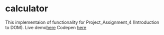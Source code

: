 # calculator
This implementaion of functionality for Project_Assignment_4 (Introduction to DOM).
Live demo[here](https://moderntek.github.io/calculator/)
Codepen [here](http://codepen.io/NataTek/pen/mEOxzK)
